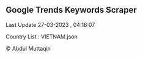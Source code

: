 

## Google Trends Keywords Scraper 
 
Last Update 27-03-2023 , 04:16:07

Country List :
VIETNAM.json



© Abdul Muttaqin 
